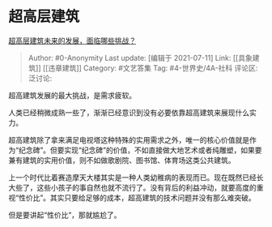 # 超高层建筑
[超高层建筑未来的发展，面临哪些挑战？](https://www.zhihu.com/question/263815540/answer/1469356909)

> Author: #0-Anonymity
> Last update: [编辑于 2021-07-11]
> Link: [[具象建筑]] [[违章建筑]]
> Category: #文艺答集
> Tag: #4-世界史/4A-社科
> 评论区:
> 泛讨论:

超高建筑发展的最大挑战，是需求疲软。

人类已经稍微成熟一些了，渐渐已经意识到没有必要依靠超高建筑来展现什么实力。

超高建筑除了拿来满足电视塔这种特殊的实用需求之外，唯一的核心价值就是作为“纪念碑”。但要实现“纪念碑”的价值，不如直接做大地艺术或者纯雕塑，如果要兼有建筑的实用价值，则不如做歌剧院、图书馆、体育场这类公共建筑。

上一个时代比着赛造摩天大楼其实是一种人类幼稚病的表现而已。现在既然已经长大些了，这些小孩子的事自然也就不流行了。没有背后的利益冲动，就要高度的重视“性价比”。其实只要给足够的成本，超高建筑的技术问题并没有那么难突破。

但是要讲起“性价比”，那就尴尬了。
